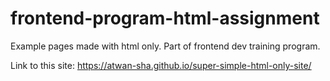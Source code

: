 # frontend-program-html-assignment
Example pages made with html only. Part of frontend dev training program.

Link to this site: https://atwan-sha.github.io/super-simple-html-only-site/
